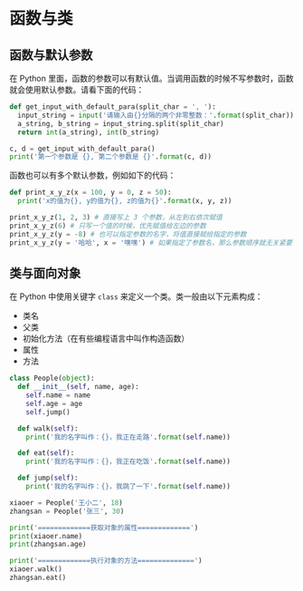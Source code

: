 # 函数与类

## 函数与默认参数

在 Python 里面，函数的参数可以有默认值。当调用函数的时候不写参数时，函数就会使用默认参数。请看下面的代码：

```python
def get_input_with_default_para(split_char = ', '):
  input_string = input('请输入由{}分隔的两个非零整数：'.format(split_char))
  a_string, b_string = input_string.split(split_char)
  return int(a_string), int(b_string)

c, d = get_input_with_default_para()
print('第一个参数是 {}, 第二个参数是 {}'.format(c, d))
```

函数也可以有多个默认参数，例如如下的代码：

```python
def print_x_y_z(x = 100, y = 0, z = 50):
  print('x的值为{}, y的值为{}, z的值为{}'.format(x, y, z))

print_x_y_z(1, 2, 3) # 直接写上 3 个参数，从左到右依次赋值
print_x_y_z(6) # 只写一个值的时候，优先赋值给左边的参数
print_x_y_z(y = -8) # 也可以指定参数的名字，将值直接赋给指定的参数
print_x_y_z(y = '哈哈', x = '嘿嘿') # 如果指定了参数名，那么参数顺序就无关紧要
```

## 类与面向对象

在 Python 中使用关键字 `class` 来定义一个类。类一般由以下元素构成：

- 类名
- 父类
- 初始化方法（在有些编程语言中叫作构造函数）
- 属性
- 方法

```python
class People(object):
  def __init__(self, name, age):
    self.name = name
    self.age = age
    self.jump()

  def walk(self):
    print('我的名字叫作：{}，我正在走路'.format(self.name))

  def eat(self):
    print('我的名字叫作：{}，我正在吃饭'.format(self.name))

  def jump(self):
    print('我的名字叫作：{}，我跳了一下'.format(self.name))

xiaoer = People('王小二', 18)
zhangsan = People('张三', 30)

print('=============获取对象的属性=============')
print(xiaoer.name)
print(zhangsan.age)

print('=============执行对象的方法==============')
xiaoer.walk()
zhangsan.eat()
```
